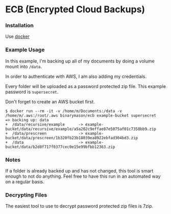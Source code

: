 # ECB (Encrypted Cloud Backups)


### Installation
Use [docker](https://docs.docker.com/get-docker/)


### Example Usage

In this example, I'm backing up all of my documents by doing a volume mount into `/data`.

In order to authenticate with AWS, I am also adding my credentials.

Every folder will be uploaded as a password protected zip file. This example password is `supersecret`.

Don't forget to create an AWS bucket first.

```
$ docker run --rm -it -v /home/m/Documents:/data -v /home/m/.aws:/root/.aws binarymason/ecb example-bucket supersecret
=> backing up: data
+  /data/recursive/example      -> example-bucket/data/recursive/example/a5a202c9effae87e5075af01c7358bb9.zip
+  /data/prescreen              -> example-bucket/data/prescreen/1b320fb23b18039ea8922ebfad304bd3.zip
+  /data                        -> example-bucket/data/b2d8f717f0377cec0e15e99bfbb12363.zip
```

### Notes

If a folder is already backed up and has not changed, this tool is smart enough to not do anything.  Feel free to have this run in an automated way on a regular basis.


### Decrypting Files

The easiest tool to use to decrypt password protected zip files is 7zip.
